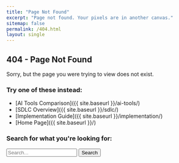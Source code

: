 ```yaml
---
title: "Page Not Found"
excerpt: "Page not found. Your pixels are in another canvas."
sitemap: false
permalink: /404.html
layout: single
---
```


## 404 - Page Not Found

Sorry, but the page you were trying to view does not exist.

### Try one of these instead:

- [AI Tools Comparison]({{ site.baseurl }}/ai-tools/)
- [SDLC Overview]({{ site.baseurl }}/sdlc/)
- [Implementation Guide]({{ site.baseurl }}/implementation/)
- [Home Page]({{ site.baseurl }}/)

### Search for what you're looking for:

<form action="{{ site.baseurl }}/search/" method="get">
  <input type="search" name="q" placeholder="Search..." />
  <button type="submit">Search</button>
</form>